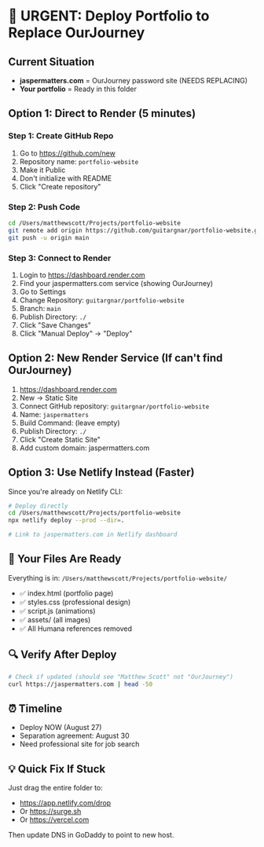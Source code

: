 # 🚨 URGENT: Deploy Portfolio to Replace OurJourney

## Current Situation
- **jaspermatters.com** = OurJourney password site (NEEDS REPLACING)
- **Your portfolio** = Ready in this folder

## Option 1: Direct to Render (5 minutes)

### Step 1: Create GitHub Repo
1. Go to https://github.com/new
2. Repository name: `portfolio-website`
3. Make it Public
4. Don't initialize with README
5. Click "Create repository"

### Step 2: Push Code
```bash
cd /Users/matthewscott/Projects/portfolio-website
git remote add origin https://github.com/guitargnar/portfolio-website.git
git push -u origin main
```

### Step 3: Connect to Render
1. Login to https://dashboard.render.com
2. Find your jaspermatters.com service (showing OurJourney)
3. Go to Settings
4. Change Repository: `guitargnar/portfolio-website`
5. Branch: `main`
6. Publish Directory: `./`
7. Click "Save Changes"
8. Click "Manual Deploy" → "Deploy"

## Option 2: New Render Service (If can't find OurJourney)

1. https://dashboard.render.com
2. New → Static Site
3. Connect GitHub repository: `guitargnar/portfolio-website`
4. Name: `jaspermatters`
5. Build Command: (leave empty)
6. Publish Directory: `./`
7. Click "Create Static Site"
8. Add custom domain: jaspermatters.com

## Option 3: Use Netlify Instead (Faster)

Since you're already on Netlify CLI:

```bash
# Deploy directly
cd /Users/matthewscott/Projects/portfolio-website
npx netlify deploy --prod --dir=.

# Link to jaspermatters.com in Netlify dashboard
```

## 📁 Your Files Are Ready

Everything is in: `/Users/matthewscott/Projects/portfolio-website/`

- ✅ index.html (portfolio page)
- ✅ styles.css (professional design)
- ✅ script.js (animations)
- ✅ assets/ (all images)
- ✅ All Humana references removed

## 🔍 Verify After Deploy

```bash
# Check if updated (should see "Matthew Scott" not "OurJourney")
curl https://jaspermatters.com | head -50
```

## ⏰ Timeline
- Deploy NOW (August 27)
- Separation agreement: August 30
- Need professional site for job search

## 💡 Quick Fix If Stuck

Just drag the entire folder to:
- https://app.netlify.com/drop
- Or https://surge.sh
- Or https://vercel.com

Then update DNS in GoDaddy to point to new host.